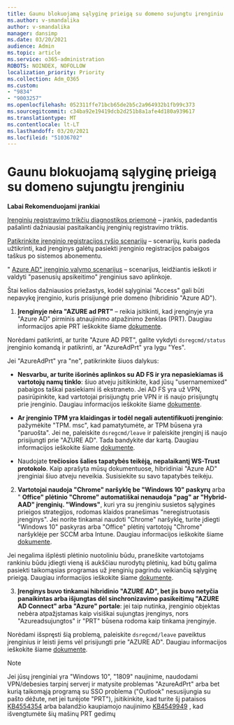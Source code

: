 ```yaml
---
title: Gaunu blokuojamą sąlyginę prieigą su domeno sujungtu įrenginiu
ms.author: v-smandalika
author: v-smandalika
manager: dansimp
ms.date: 03/20/2021
audience: Admin
ms.topic: article
ms.service: o365-administration
ROBOTS: NOINDEX, NOFOLLOW
localization_priority: Priority
ms.collection: Adm_O365
ms.custom:
- "9834"
- "9003257"
ms.openlocfilehash: 052311ffe71bcb65de2b5c2a964932b1fb99c373
ms.sourcegitcommit: c34ba92e19419dcb2d251b8a1afe4d180a939617
ms.translationtype: MT
ms.contentlocale: lt-LT
ms.lasthandoff: 03/20/2021
ms.locfileid: "51036702"
---
```

# <a name="im-getting-blocked-by-conditional-access-with-domain-joined-device"></a>Gaunu blokuojamą sąlyginę prieigą su domeno sujungtu įrenginiu

**Labai Rekomenduojami įrankiai**

[Įrenginių registravimo trikčių diagnostikos priemonė](https://docs.microsoft.com/samples/azure-samples/dsregtool/dsregtool/) – įrankis, padedantis pašalinti dažniausiai pasitaikančių įrenginių registravimo triktis.

[Patikrinkite įrenginio registracijos ryšio scenarijų](https://docs.microsoft.com/samples/azure-samples/testdeviceregconnectivity/testdeviceregconnectivity/) – scenarijų, kuris padeda užtikrinti, kad įrenginys galėtų pasiekti įrenginio registracijos pabaigos taškus po sistemos abonementu.

" [Azure AD" įrenginio valymo scenarijus](https://github.com/mzmaili/AzureADDeviceCleanup) – scenarijus, leidžiantis ieškoti ir valdyti "pasenusių apsikeitimo" įrenginius savo aplinkoje.

Štai kelios dažniausios priežastys, kodėl sąlyginiai "Access" gali būti nepavykę įrenginio, kuris prisijungė prie domeno (hibridinio "Azure AD").

1. **Įrenginyje nėra "AZURE ad PRT"** – reikia įsitikinti, kad įrenginyje yra "Azure AD" pirminis atnaujinimo atpažinimo ženklas (PRT). Daugiau informacijos apie PRT ieškokite šiame [dokumente](https://docs.microsoft.com/azure/active-directory/devices/concept-primary-refresh-token).

Norėdami patikrinti, ar turite "Azure AD PRT", galite vykdyti `dsregcmd/status` įrenginio komandą ir patikrinti, ar "AzureAdPrt" yra lygu "Yes".

Jei "AzureAdPrt" yra "ne", patikrinkite šiuos dalykus:

- **Nesvarbu, ar turite išorinės aplinkos su AD FS ir yra nepasiekiamas iš vartotojų namų tinklo**: šiuo atveju įsitikinkite, kad jūsų "usernamemixed" pabaigos taškai pasiekiami iš ekstraneto. Jei AD FS yra už VPN, pasirūpinkite, kad vartotojai prisijungtų prie VPN ir iš naujo prisijungtų prie įrenginio. Daugiau informacijos ieškokite šiame [dokumente](https://docs.microsoft.com/azure/active-directory/devices/hybrid-azuread-join-federated-domains).

- **Ar įrenginio TPM yra klaidingas ir todėl negali autentifikuoti įrenginio**: pažymėkite "TPM. msc", kad pamatytumėte, ar TPM būsena yra "paruošta". Jei ne, paleiskite `dsregcmd/leave` ir paleiskite įrenginį iš naujo prisijungti prie "AZURE AD". Tada bandykite dar kartą. Daugiau informacijos ieškokite šiame [dokumente](https://docs.microsoft.com/azure/active-directory/devices/troubleshoot-device-dsregcmd#sso-state).

- Naudojate **trečiosios šalies tapatybės teikėją, nepalaikantį WS-Trust protokolo**. Kaip aprašyta mūsų dokumentuose, hibridiniai "Azure AD" įrenginiai šiuo atveju neveikia. Susisiekite su savo tapatybės teikėju.

2. **Vartotojai naudoja "Chrome" naršyklę be "Windows 10" paskyrų** arba " **Office" plėtinio "Chrome" automatiškai nenaudoja "pag" ar "Hybrid-AAD" įrenginių. "Windows"**, kuri yra su įrenginiu susietos sąlyginės prieigos strategijos, rodomas klaidos pranešimas "neregistruotasis įrenginys". Jei norite tinkamai naudoti "Chrome" naršyklę, turite įdiegti "Windows 10" paskyras arba "Office" plėtinį vartotojų "Chrome" naršyklėje per SCCM arba Intune. Daugiau informacijos ieškokite šiame [dokumente](https://docs.microsoft.com/azure/active-directory/conditional-access/concept-conditional-access-conditions#chrome-support).

Jei negalima išplėsti plėtinio nuotoliniu būdu, praneškite vartotojams rankiniu būdu įdiegti vieną iš aukščiau nurodytų plėtinių, kad būtų galima pasiekti taikomąsias programas už įrenginių pagrindu veikiančią sąlyginę prieigą. Daugiau informacijos ieškokite šiame [dokumente](https://docs.microsoft.com/azure/active-directory/conditional-access/require-managed-devices#prerequisites).

3. **Įrenginys buvo tinkamai hibridinio "AZURE AD", bet jis buvo netyčia panaikintas arba išjungtas dėl sinchronizavimo pasikeitimų "AZURE AD Connect" arba "Azure" portale**: jei taip nutinka, įrenginio objektas nebėra atpažįstamas kaip visiškai sujungtas įrenginys, nors "Azureadsujungtos" ir "PRT" būsena rodoma kaip tinkama įrenginyje.

Norėdami išspręsti šią problemą, paleiskite `dsregcmd/leave` paveiktus įrenginius ir leisti jiems vėl prisijungti prie "AZURE AD". Daugiau informacijos ieškokite šiame [dokumente](https://docs.microsoft.com/azure/active-directory/devices/faq#q-why-do-my-users-see-an-error-message-saying-your-organization-has-deleted-the-device-or-your-organization-has-disabled-the-device-on-their-windows-10-devices).

> [!NOTE]
> Jei jūsų įrenginiai yra "Windows 10", "1809" naujinime, naudodami VPN/debesies tarpinį serverį ir matysite problemas "AzureAdPrt" arba bet kurią taikomąją programą su SSO problema ("Outlook" nesusijungia su pašto dėžute, net jei turėjote "PRT"), įsitikinkite, kad turite šį pataisos [KB4554354](https://support.microsoft.com/topic/march-30-2020-kb4554354-os-build-17763-1132-deaba49b-4b29-55b9-caee-3e2d87dd75a2) arba balandžio kaupiamojo naujinimo [KB4549949](https://support.microsoft.com/topic/april-14-2020-kb4549949-os-build-17763-1158-76d9a3af-b20b-8996-bd4d-7b50c505fda6) , kad išvengtumėte šių mašinų PRT gedimų

















